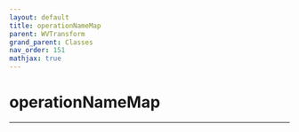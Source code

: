 ```yaml
---
layout: default
title: operationNameMap
parent: WVTransform
grand_parent: Classes
nav_order: 151
mathjax: true
---
```


#  operationNameMap




---

